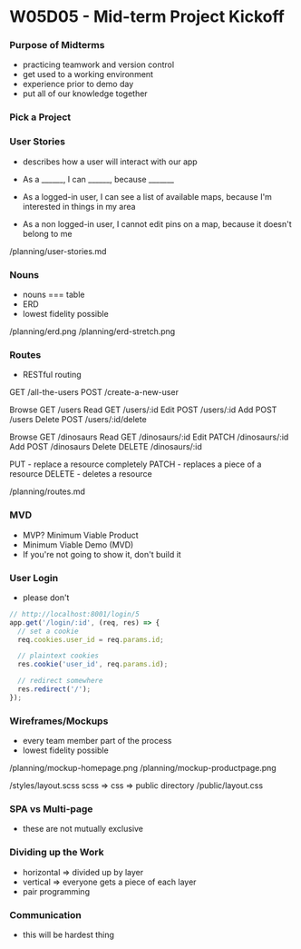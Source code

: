 # W05D05 - Mid-term Project Kickoff

### Purpose of Midterms
* practicing teamwork and version control
* get used to a working environment
* experience prior to demo day
* put all of our knowledge together

### Pick a Project

### User Stories
* describes how a user will interact with our app
* As a ______, I can ______, because _______

* As a logged-in user, I can see a list of available maps, because I'm interested in things in my area
* As a non logged-in user, I cannot edit pins on a map, because it doesn't belong to me

/planning/user-stories.md

### Nouns
* nouns === table
* ERD
* lowest fidelity possible

/planning/erd.png
/planning/erd-stretch.png

### Routes
* RESTful routing

GET /all-the-users
POST /create-a-new-user

Browse  GET   /users
Read    GET   /users/:id
Edit    POST  /users/:id
Add     POST  /users
Delete  POST  /users/:id/delete

Browse  GET     /dinosaurs
Read    GET     /dinosaurs/:id
Edit    PATCH   /dinosaurs/:id
Add     POST    /dinosaurs
Delete  DELETE  /dinosaurs/:id

PUT - replace a resource completely
PATCH - replaces a piece of a resource
DELETE - deletes a resource

/planning/routes.md

### MVD
* MVP? Minimum Viable Product
* Minimum Viable Demo (MVD)
* If you're not going to show it, don't build it

### User Login
* please don't

```js
// http://localhost:8001/login/5
app.get('/login/:id', (req, res) => {
  // set a cookie
  req.cookies.user_id = req.params.id;

  // plaintext cookies
  res.cookie('user_id', req.params.id);

  // redirect somewhere
  res.redirect('/');
});
```

### Wireframes/Mockups
* every team member part of the process
* lowest fidelity possible

/planning/mockup-homepage.png
/planning/mockup-productpage.png



<link href="layout.css" />

/styles/layout.scss
scss => css => public directory
/public/layout.css


### SPA vs Multi-page
* these are not mutually exclusive

### Dividing up the Work
* horizontal => divided up by layer
* vertical => everyone gets a piece of each layer
* pair programming

### Communication
* this will be hardest thing













